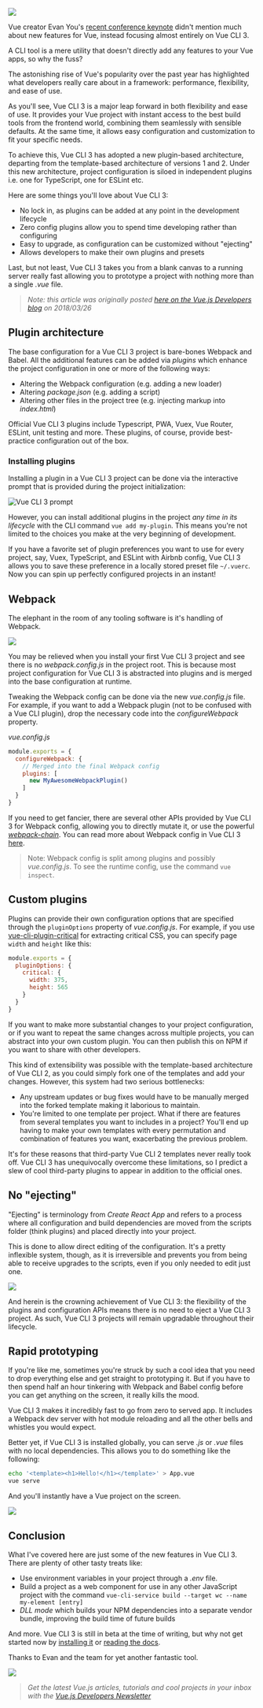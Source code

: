 ![](vc3.png)

Vue creator Evan You's [recent conference keynote](https://www.youtube.com/watch?v=TRJMT9yjONQ) didn't mention much about new features for Vue, instead focusing almost entirely on Vue CLI 3.

A CLI tool is a mere utility that doesn't directly add any features to your Vue apps, so why the fuss?

The astonishing rise of Vue's popularity over the past year has highlighted what developers really care about in a framework: performance, flexibility, and ease of use.

As you'll see, Vue CLI 3 is a major leap forward in both flexibility and ease of use. It provides your Vue project with instant access to the best build tools from the frontend world, combining them seamlessly with sensible defaults. At the same time, it allows easy configuration and customization to fit your specific needs.

To achieve this, Vue CLI 3 has adopted a new plugin-based architecture, departing from the template-based architecture of versions 1 and 2. Under this new architecture, project configuration is siloed in independent plugins i.e. one for TypeScript, one for ESLint etc. 

Here are some things you'll love about Vue CLI 3:

- No lock in, as plugins can be added at any point in the development lifecycle
- Zero config plugins allow you to spend time developing rather than configuring
- Easy to upgrade, as configuration can be customized without "ejecting"
- Allows developers to make their own plugins and presets

Last, but not least, Vue CLI 3 takes you from a blank canvas to a running server really fast allowing you to prototype a project with nothing more than a single *.vue* file. 

> *Note: this article was originally posted [here on the Vue.js Developers blog](https://vuejsdevelopers.com/2018/03/26/vue-cli-3/?jsdojo_id=cjs_vc3) on 2018/03/26*


## Plugin architecture

The base configuration for a Vue CLI 3 project is bare-bones Webpack and Babel. All the additional features can be added via *plugins* which enhance the project configuration in one or more of the following ways:


- Altering the Webpack configuration (e.g. adding a new loader)
- Altering *package.json* (e.g. adding a script) 
- Altering other files in the project tree (e.g. injecting markup into *index.html*)

Official Vue CLI 3 plugins include Typescript, PWA, Vuex, Vue Router, ESLint, unit testing and more. These plugins, of course, provide best-practice configuration out of the box.

### Installing plugins

Installing a plugin in a Vue CLI 3 project can be done via the interactive prompt that is provided during the project initialization:

![Vue CLI 3 prompt](vc3_01.png)

However, you can install additional plugins in the project *any time in its lifecycle* with the CLI command `vue add my-plugin`. This means you're not limited to the choices you make at the very beginning of development.

If you have a favorite set of plugin preferences you want to use for every project, say, Vuex, TypeScript, and ESLint with Airbnb config, Vue CLI 3 allows you to save these preference in a locally stored preset file `~/.vuerc`. Now you can spin up perfectly configured projects in an instant!

## Webpack

The elephant in the room of any tooling software is it's handling of Webpack.

![](https://media.giphy.com/media/Ki9ZNTNS7aC9q/giphy.gif)

You may be relieved when you install your first Vue CLI 3 project and see there is no *webpack.config.js* in the project root. This is because most project configuration for Vue CLI 3 is abstracted into plugins and is merged into the base configuration at runtime.

Tweaking the Webpack config can be done via the new *vue.config.js* file. For example, if you want to add a Webpack plugin (not to be confused with a Vue CLI plugin), drop the necessary code into the *configureWebpack* property. 

*vue.config.js*

```js
module.exports = {
  configureWebpack: {
    // Merged into the final Webpack config
    plugins: [
      new MyAwesomeWebpackPlugin()
    ]
  }
}
```

If you need to get fancier, there are several other APIs provided by Vue CLI 3 for Webpack config, allowing you to directly mutate it, or use the powerful *[webpack-chain](https://neutrino.js.org/webpack-chain.html)*. You can read more about Webpack config in Vue CLI 3 [here](https://github.com/vuejs/vue-cli/blob/dev/docs/webpack.md).

> Note: Webpack config is split among plugins and possibly *vue.config.js*. To see the runtime config, use the command `vue inspect`.

## Custom plugins

Plugins can provide their own configuration options that are specified through the `pluginOptions` property of  *vue.config.js*. For example, if you use [vue-cli-plugin-critical](https://github.com/anthonygore/vue-cli-plugin-critical) for extracting critical CSS, you can specify page `width` and `height` like this:

```js
module.exports = {
  pluginOptions: {
    critical: {
      width: 375,
      height: 565    
    }
  }
}
```

If you want to make more substantial changes to your project configuration, or if you want to repeat the same changes across multiple projects, you can abstract into your own custom plugin. You can then publish this on NPM if you want to share with other developers.

This kind of extensibility was possible with the template-based architecture of Vue CLI 2, as you could simply fork one of the templates and add your changes. However, this system had two serious bottlenecks: 

- Any upstream updates or bug fixes would have to be manually merged into the forked template making it laborious to maintain.
- You're limited to one template per project. What if there are features from several templates you want to includes in a project? You'll end up having to make your own templates with every permutation and combination of features you want, exacerbating the previous problem.

It's for these reasons that third-party Vue CLI 2 templates never really took off. Vue CLI 3 has unequivocally overcome these limitations, so I predict a slew of cool third-party plugins to appear in addition to the official ones.

## No "ejecting"

"Ejecting" is terminology from *Create React App* and refers to a process where all configuration and build dependencies are moved from the scripts folder (think plugins) and placed directly into your project.

This is done to allow direct editing of the configuration. It's a pretty inflexible system, though, as it is irreversible and prevents you from being able to receive upgrades to the scripts, even if you only needed to edit just one.

![](https://media.giphy.com/media/3o7buhUyOZDo2T2oco/giphy.gif)

And herein is the crowning achievement of Vue CLI 3: the flexibility of the plugins and configuration APIs means there is no need to eject a Vue CLI 3 project. As such, Vue CLI 3 projects will remain upgradable throughout their lifecycle.

## Rapid prototyping

If you're like me, sometimes you're struck by such a cool idea that you need to drop everything else and get straight to prototyping it. But if you have to then spend half an hour tinkering with Webpack and Babel config before you can get anything on the screen, it really kills the mood.

Vue CLI 3 makes it incredibly fast to go from zero to served app. It includes a Webpack dev server with hot module reloading and all the other bells and whistles you would expect.

Better yet, if Vue CLI 3 is installed globally, you can serve *.js* or *.vue* files with no local dependencies. This allows you to do something like the following:

```bash
echo '<template><h1>Hello!</h1></template>' > App.vue
vue serve
```

And you'll instantly have a Vue project on the screen.

![](https://media.giphy.com/media/ZX63w9xm4ilgs/giphy.gif)

## Conclusion

What I've covered here are just some of the new features in Vue CLI 3. There are plenty of other tasty treats like:

- Use environment variables in your project through a *.env* file.
- Build a project as a web component for use in any other JavaScript project with the command `vue-cli-service build --target wc --name my-element [entry]`
- *DLL mode* which builds your NPM dependencies into a separate vendor bundle, improving the build time of future builds

And more. Vue CLI 3 is still in beta at the time of writing, but why not get started now by [installing it](https://github.com/vuejs/vue-cli) or [reading the docs](https://github.com/vuejs/vue-cli/blob/dev/docs/README.md).

Thanks to Evan and the team for yet another fantastic tool.

![](https://media.giphy.com/media/l4pSX4oHQ6kGYSE2k/giphy.gif)

> *Get the latest Vue.js articles, tutorials and cool projects in your inbox with the [Vue.js Developers Newsletter](https://vuejsdevelopers.com/newsletter/?jsdojo_id=cjs_vc3)*
